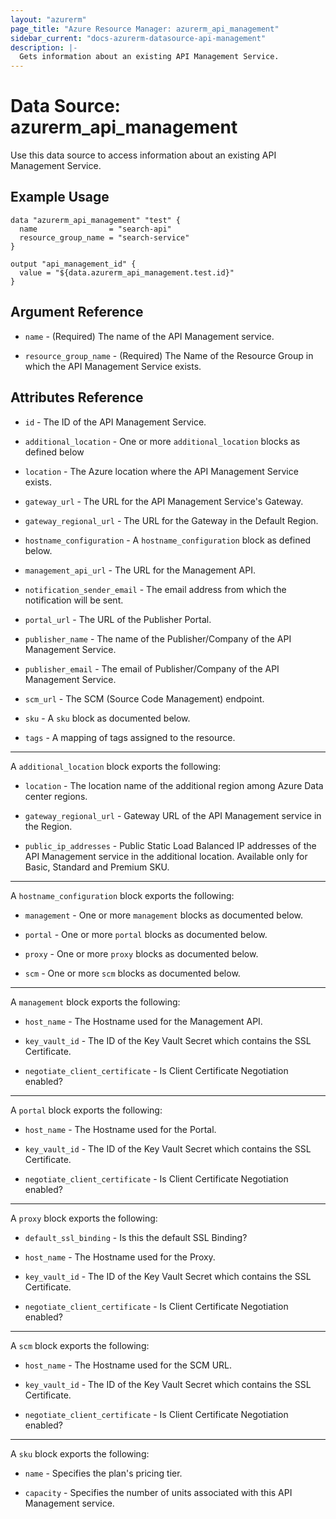 ```yaml
---
layout: "azurerm"
page_title: "Azure Resource Manager: azurerm_api_management"
sidebar_current: "docs-azurerm-datasource-api-management"
description: |-
  Gets information about an existing API Management Service.
---
```


# Data Source: azurerm_api_management

Use this data source to access information about an existing API Management Service.

## Example Usage

```hcl
data "azurerm_api_management" "test" {
  name                = "search-api"
  resource_group_name = "search-service"
}

output "api_management_id" {
  value = "${data.azurerm_api_management.test.id}"
}
```

## Argument Reference

* `name` - (Required) The name of the API Management service.

* `resource_group_name` - (Required) The Name of the Resource Group in which the API Management Service exists.

## Attributes Reference

* `id` - The ID of the API Management Service.

* `additional_location` - One or more `additional_location` blocks as defined below

* `location` - The Azure location where the API Management Service exists.

* `gateway_url` - The URL for the API Management Service's Gateway.

* `gateway_regional_url` - The URL for the Gateway in the Default Region.

* `hostname_configuration` - A `hostname_configuration` block as defined below.

* `management_api_url` - The URL for the Management API.

* `notification_sender_email` - The email address from which the notification will be sent.

* `portal_url` - The URL of the Publisher Portal.

* `publisher_name` - The name of the Publisher/Company of the API Management Service.

* `publisher_email` - The email of Publisher/Company of the API Management Service.

* `scm_url` - The SCM (Source Code Management) endpoint.

* `sku` - A `sku` block as documented below.

* `tags` - A mapping of tags assigned to the resource.

---

A `additional_location` block exports the following:

* `location` - The location name of the additional region among Azure Data center regions.

* `gateway_regional_url` - Gateway URL of the API Management service in the Region.

* `public_ip_addresses` - Public Static Load Balanced IP addresses of the API Management service in the additional location. Available only for Basic, Standard and Premium SKU.

---

A `hostname_configuration` block exports the following:

* `management` - One or more `management` blocks as documented below.

* `portal` - One or more `portal` blocks as documented below.

* `proxy` - One or more `proxy` blocks as documented below.

* `scm` - One or more `scm` blocks as documented below.

---

A `management` block exports the following:

* `host_name` - The Hostname used for the Management API.

* `key_vault_id` - The ID of the Key Vault Secret which contains the SSL Certificate.

* `negotiate_client_certificate` - Is Client Certificate Negotiation enabled?

---

A `portal` block exports the following:

* `host_name` - The Hostname used for the Portal.

* `key_vault_id` - The ID of the Key Vault Secret which contains the SSL Certificate.

* `negotiate_client_certificate` - Is Client Certificate Negotiation enabled?

---

A `proxy` block exports the following:

* `default_ssl_binding` - Is this the default SSL Binding?

* `host_name` - The Hostname used for the Proxy.

* `key_vault_id` - The ID of the Key Vault Secret which contains the SSL Certificate.

* `negotiate_client_certificate` - Is Client Certificate Negotiation enabled?

---

A `scm` block exports the following:

* `host_name` - The Hostname used for the SCM URL.

* `key_vault_id` - The ID of the Key Vault Secret which contains the SSL Certificate.

* `negotiate_client_certificate` - Is Client Certificate Negotiation enabled?


---

A `sku` block exports the following:

* `name` - Specifies the plan's pricing tier.

* `capacity` - Specifies the number of units associated with this API Management service.
